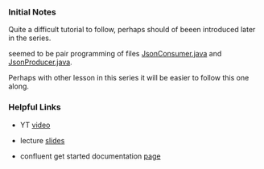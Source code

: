 ### Initial Notes

Quite a difficult tutorial to follow, perhaps should of beeen introduced later in the series. 

seemed to be pair programming of files [JsonConsumer.java](https://github.com/DataTalksClub/data-engineering-zoomcamp/blob/main/06-streaming/java/kafka_examples/src/main/java/org/example/JsonConsumer.java) and [JsonProducer.java](https://github.com/DataTalksClub/data-engineering-zoomcamp/blob/main/06-streaming/java/kafka_examples/src/main/java/org/example/JsonProducer.java).

Perhaps with other lesson in this series it will be easier to follow this one along.

### Helpful Links

* YT [video](https://www.youtube.com/watch?v=aegTuyxX7Yg&list=PL3MmuxUbc_hJed7dXYoJw8DoCuVHhGEQb&index=71)

* lecture [slides](https://docs.google.com/presentation/d/1bCtdCba8v1HxJ_uMm9pwjRUC-NAMeB-6nOG2ng3KujA/edit#slide=id.p1)

* confluent get started documentation [page](https://www.confluent.io/confluent-cloud/thank-you/)
